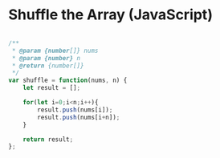# Shuffle the Array (JavaScript)

```javascript

/**
 * @param {number[]} nums
 * @param {number} n
 * @return {number[]}
 */
var shuffle = function(nums, n) {
    let result = [];

    for(let i=0;i<n;i++){
        result.push(nums[i]);
        result.push(nums[i+n]);
    }

    return result;
};